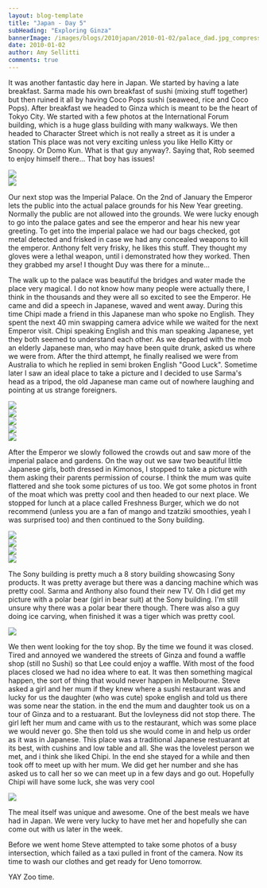 ```yaml
---
layout: blog-template
title: "Japan - Day 5"
subHeading: "Exploring Ginza"
bannerImage: /images/blogs/2010japan/2010-01-02/palace_dad.jpg_compressed.JPEG
date: 2010-01-02
author: Amy Sellitti
comments: true
---
```


It was another fantastic day here in Japan. We started by having a late breakfast. Sarma made his own breakfast of sushi (mixing stuff together) but then ruined it all by having Coco Pops sushi (seaweed, rice and Coco Pops). After breakfast we headed to Ginza which is meant to be the heart of Tokyo City. We started with a few photos at the International Forum building, which is a huge glass building with many walkways. We then headed to Character Street which is not really a street as it is under a station This place was not very exciting unless you like Hello Kitty or Snoopy. Or Domo Kun. What is that guy anyway?. Saying that, Rob seemed to enjoy himself there... That boy has issues!

<div class="center-image"><img src="/images/blogs/2010japan/2010-01-02/dscf0854.jpg_compressed.JPEG" /></div>
<div class="center-image"><img src="/images/blogs/2010japan/2010-01-02/DSC_0021.JPG_compressed.JPEG" /></div>

Our next stop was the Imperial Palace. On the 2nd of January the Emperor lets the public into the actual palace grounds for his New Year greeting. Normally the public are not allowed into the grounds. We were lucky enough to go into the palace gates and see the emperor and hear his new year greeting. To get into the imperial palace we had our bags checked, got metal detected and frisked in case we had any concealed weapons to kill the emperor. Anthony felt very frisky, he likes this stuff. They thought my gloves were a lethal weapon, until i demonstrated how they worked. Then they grabbed my arse! I thought Duy was there for a minute...

The walk up to the palace was beautiful the bridges and water made the place very magical. I do not know how many people were actually there, I think in the thousands and they were all so excited to see the Emperor. He came and did a speech in Japanese, waved and went away. During this time Chipi made a friend in this Japanese man who spoke no English. They spent the next 40 min swapping camera advice while we waited for the next Emperor visit. Chipi speaking English and this man speaking Japanese, yet they both seemed to understand each other. As we departed with the mob an elderly Japanese man, who may have been quite drunk, asked us where we were from. After the third attempt, he finally realised we were from Australia to which he replied in semi broken English "Good Luck". Sometime later I saw an ideal place to take a picture and I decided to use Sarma's head as a tripod, the old Japanese man came out of nowhere laughing and pointing at us strange foreigners.

<div class="center-image"><img src="/images/blogs/2010japan/2010-01-02/dscf0869.jpg_compressed.JPEG" /></div>
<div class="center-image"><img src="/images/blogs/2010japan/2010-01-02/dscf0878.jpg_compressed.JPEG" /></div>
<div class="center-image"><img src="/images/blogs/2010japan/2010-01-02/dscf0889.jpg_compressed.JPEG" /></div>
<div class="center-image"><img src="/images/blogs/2010japan/2010-01-02/img_1327.jpg_compressed.JPEG" /></div>
<div class="center-image"><img src="/images/blogs/2010japan/2010-01-02/DSC_0044.JPG_compressed.JPEG" /></div>

After the Emperor we slowly followed the crowds out and saw more of the imperial palace and gardens. On the way out we saw two beautiful little Japanese girls, both dressed in Kimonos, I stopped to take a picture with them asking their parents permission of course. I think the mum was quite flattered and she took some pictures of us too. We got some photos in front of the moat which was pretty cool and then headed to our next place. We stopped for lunch at a place called Freshness Burger, which we do not recommend (unless you are a fan of mango and tzatziki smoothies, yeah I was surprised too) and then continued to the Sony building.

<div class="center-image"><img src="/images/blogs/2010japan/2010-01-02/dscf0899.jpg_compressed.JPEG" /></div>
<div class="center-image"><img src="/images/blogs/2010japan/2010-01-02/img_1363.jpg_compressed.JPEG" /></div>
<div class="center-image"><img src="/images/blogs/2010japan/2010-01-02/img_1355.jpg_compressed.JPEG" /></div>
<div class="center-image"><img src="/images/blogs/2010japan/2010-01-02/IMG_0798.JPG_compressed.JPEG" /></div>

The Sony building is pretty much a 8 story building showcasing Sony products. It was pretty average but there was a dancing machine which was pretty cool. Sarma and Anthony also found their new TV. Oh I did get my picture with a polar bear (girl in bear suit) at the Sony building. I'm still unsure why there was a polar bear there though. There was also a guy doing ice carving, when finished it was a tiger which was pretty cool.

<div class="center-image"><img src="/images/blogs/2010japan/2010-01-02/img_1408.jpg_compressed.JPEG" /></div>

We then went looking for the toy shop. By the time we found it was closed. Tired and annoyed we wandered the streets of Ginza and found a waffle shop (still no Sushi) so that Lee could enjoy a waffle. With most of the food places closed we had no idea where to eat. It was then something magical happen, the sort of thing that would never happen in Melbourne. Steve asked a girl and her mum if they knew where a sushi restaurant was and lucky for us the daughter (who was cute) spoke english and told us there was some near the station. in the end the mum and daughter took us on a tour of Ginza and to a restuarant. But the lovleyness did not stop there. The girl left her mum and came with us to the restaurant, which was some place we would never go. She then told us she would come in and help us order as it was in Japanese. This place was a traditional Japanese restuarant at its best, with cushins and low table and all. She was the lovelest person we met, and i think she liked Chipi. In the end she stayed for a while and then took off to meet up with her mum. We did get her number and she has asked us to call her so we can meet up in a few days and go out. Hopefully Chipi will have some luck, she was very cool

<div class="center-image"><img src="/images/blogs/2010japan/2010-01-02/P1020406.JPG_compressed.JPEG" /></div>

The meal itself was unique and awesome. One of the best meals we have had in Japan. We were very lucky to have met her and hopefully she can come out with us later in the week.

Before we went home Steve attempted to take some photos of a busy intersection, which failed as a taxi pulled in front of the camera. Now its time to wash our clothes and get ready for Ueno tomorrow.

YAY Zoo time.
